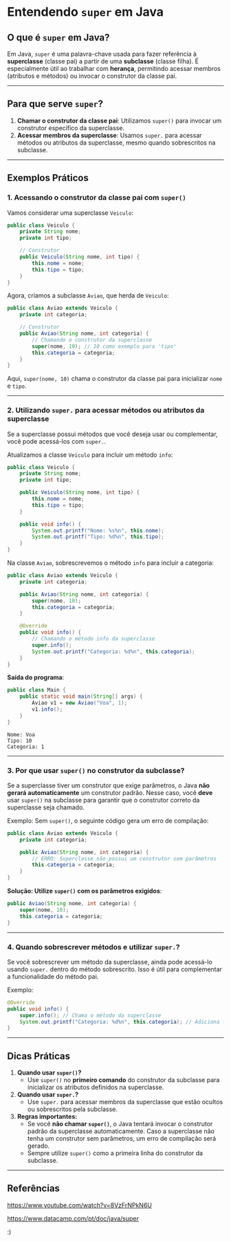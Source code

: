 # **Entendendo `super` em Java**

## **O que é `super` em Java?**

Em Java, `super` é uma palavra-chave usada para fazer referência à **superclasse** (classe pai) a partir de uma **subclasse** (classe filha). É especialmente útil ao trabalhar com **herança**, permitindo acessar membros (atributos e métodos) ou invocar o construtor da classe pai.

---

## **Para que serve `super`?**

1. **Chamar o construtor da classe pai**: Utilizamos `super()` para invocar um construtor específico da superclasse.
2. **Acessar membros da superclasse**: Usamos `super.` para acessar métodos ou atributos da superclasse, mesmo quando sobrescritos na subclasse.

---

## **Exemplos Práticos**

### **1. Acessando o construtor da classe pai com `super()`**

Vamos considerar uma superclasse `Veiculo`:

```java
public class Veiculo {
    private String nome;
    private int tipo;

    // Construtor
    public Veiculo(String nome, int tipo) {
        this.nome = nome;
        this.tipo = tipo;
    }
}

```

Agora, criamos a subclasse `Aviao`, que herda de `Veiculo`:

```java
public class Aviao extends Veiculo {
    private int categoria;

    // Construtor
    public Aviao(String nome, int categoria) {
        // Chamando o construtor da superclasse
        super(nome, 10); // 10 como exemplo para 'tipo'
        this.categoria = categoria;
    }
}

```

Aqui, `super(nome, 10)` chama o construtor da classe pai para inicializar `nome` e `tipo`.

---

### **2. Utilizando `super.` para acessar métodos ou atributos da superclasse**

Se a superclasse possui métodos que você deseja usar ou complementar, você pode acessá-los com `super.`.

Atualizamos a classe `Veiculo` para incluir um método `info`:

```java
public class Veiculo {
    private String nome;
    private int tipo;

    public Veiculo(String nome, int tipo) {
        this.nome = nome;
        this.tipo = tipo;
    }

    public void info() {
        System.out.printf("Nome: %s%n", this.nome);
        System.out.printf("Tipo: %d%n", this.tipo);
    }
}

```

Na classe `Aviao`, sobrescrevemos o método `info` para incluir a categoria:

```java
public class Aviao extends Veiculo {
    private int categoria;

    public Aviao(String nome, int categoria) {
        super(nome, 10);
        this.categoria = categoria;
    }

    @Override
    public void info() {
        // Chamando o método info da superclasse
        super.info();
        System.out.printf("Categoria: %d%n", this.categoria);
    }
}

```

**Saída do programa**:

```java
public class Main {
    public static void main(String[] args) {
        Aviao v1 = new Aviao("Voa", 1);
        v1.info();
    }
}

```

```
Nome: Voa
Tipo: 10
Categoria: 1

```

---

### **3. Por que usar `super()` no construtor da subclasse?**

Se a superclasse tiver um construtor que exige parâmetros, o Java **não gerará automaticamente** um construtor padrão. Nesse caso, você **deve** usar `super()` na subclasse para garantir que o construtor correto da superclasse seja chamado.

Exemplo: Sem `super()`, o seguinte código gera um erro de compilação:

```java
public class Aviao extends Veiculo {
    private int categoria;

    public Aviao(String nome, int categoria) {
        // ERRO: Superclasse não possui um construtor sem parâmetros
        this.categoria = categoria;
    }
}

```

**Solução: Utilize `super()` com os parâmetros exigidos**:

```java
public Aviao(String nome, int categoria) {
    super(nome, 10);
    this.categoria = categoria;
}

```

---

### **4. Quando sobrescrever métodos e utilizar `super.`?**

Se você sobrescrever um método da superclasse, ainda pode acessá-lo usando `super.` dentro do método sobrescrito. Isso é útil para complementar a funcionalidade do método pai.

Exemplo:

```java
@Override
public void info() {
    super.info(); // Chama o método da superclasse
    System.out.printf("Categoria: %d%n", this.categoria); // Adiciona funcionalidade
}

```

---

## **Dicas Práticas**

1. **Quando usar `super()`?**
    - Use `super()` no **primeiro comando** do construtor da subclasse para inicializar os atributos definidos na superclasse.
2. **Quando usar `super.`?**
    - Use `super.` para acessar membros da superclasse que estão ocultos ou sobrescritos pela subclasse.
3. **Regras importantes:**
    - Se você **não chamar `super()`**, o Java tentará invocar o construtor padrão da superclasse automaticamente. Caso a superclasse não tenha um construtor sem parâmetros, um erro de compilação será gerado.
    - Sempre utilize `super()` como a primeira linha do construtor da subclasse.

---

## Referências

https://www.youtube.com/watch?v=8VzFrNPkN6U

https://www.datacamp.com/pt/doc/java/super

:)
